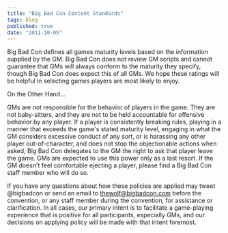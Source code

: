 ```yaml
---
title: "Big Bad Con Content Standards"
tags: blog
published: true
date: "2011-10-05"
---
```


Big Bad Con defines all games maturity levels based on the information supplied by the GM. Big Bad Con does not review GM scripts and cannot guarantee that GMs will always conform to the maturity they specify, though Big Bad Con does expect this of all GMs. We hope these ratings will be helpful in selecting games players are most likely to enjoy.

On the Other Hand...

GMs are not responsible for the behavior of players in the game. They are not baby-sitters, and they are not to be held accountable for offensive behavior by any player. If a player is consistently breaking rules, playing in a manner that exceeds the game's stated maturity level, engaging in what the GM considers excessive conduct of any sort, or is harassing any other player out-of-character, and does not stop the objectionable actions when asked, Big Bad Con delegates to the GM the right to ask that player leave the game. GMs are expected to use this power only as a last resort. If the GM doesn't feel comfortable ejecting a player, please find a Big Bad Con staff member who will do so.

If you have any questions about how these policies are applied may tweet @bigbadcon or send an email to thewolf@bigbadcon.com before the convention, or any staff member during the convention, for assistance or clarification. In all cases, our primary intent is to facilitate a game-playing experience that is positive for all participants, especially GMs, and our decisions on applying policy will be made with that intent foremost.
